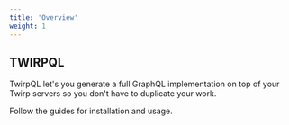 ```yaml
---
title: 'Overview'
weight: 1
---
```


## TWIRPQL

TwirpQL let's you generate a full GraphQL implementation on top of your Twirp servers so you don't have to duplicate your work.

Follow the guides for installation and usage.